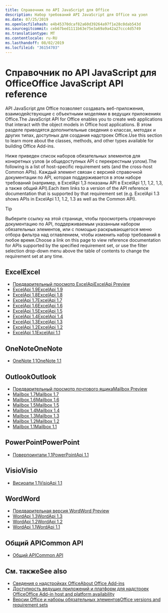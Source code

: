 ```yaml
---
title: Справочник по API JavaScript для Office
description: Набор требований API JavaScript для Office на узел
ms.date: 07/25/2019
ms.openlocfilehash: e4b45370dcaf82a60d39264a97f1e28c0dab543d
ms.sourcegitcommit: ceb67bed1111b63e75e3a69a9a42a27ccc4d5749
ms.translationtype: MT
ms.contentlocale: ru-RU
ms.lasthandoff: 08/02/2019
ms.locfileid: "36154703"
---
```

# <a name="office-javascript-api-reference"></a><span data-ttu-id="41c53-103">Справочник по API JavaScript для Office</span><span class="sxs-lookup"><span data-stu-id="41c53-103">Office JavaScript API reference</span></span>

<span data-ttu-id="41c53-104">API JavaScript для Office позволяет создавать веб-приложения, взаимодействующие с объектными моделями в ведущих приложениях Office.</span><span class="sxs-lookup"><span data-stu-id="41c53-104">The JavaScript API for Office enables you to create web applications that interact with the object models in Office host applications.</span></span> <span data-ttu-id="41c53-105">В этом разделе приводятся дополнительные сведения о классах, методах и других типах, доступных для создания надстроек Office.</span><span class="sxs-lookup"><span data-stu-id="41c53-105">Use this section to learn more about the classes, methods, and other types available for building Office Add-ins.</span></span>

<span data-ttu-id="41c53-106">Ниже приведен список наборов обязательных элементов для конкретных узлов (и общедоступных API с перекрестным узлом).</span><span class="sxs-lookup"><span data-stu-id="41c53-106">The following is a list of host-specific requirement sets (and the cross-host Common APIs).</span></span> <span data-ttu-id="41c53-107">Каждый элемент связан с версией справочной документации по API, которая поддерживается в этом наборе требований (например, в ExcelApi 1,3 показаны API в ExcelApi 1,1, 1,2, 1,3, а также общий API).</span><span class="sxs-lookup"><span data-stu-id="41c53-107">Each item links to a version of the API reference documentation that is supported by that requirement set (e.g. ExcelApi 1.3 shows APIs in ExcelApi 1.1, 1.2, 1.3 as well as the Common API).</span></span>

> [!TIP]
> <span data-ttu-id="41c53-108">Выберите ссылку на этой странице, чтобы просмотреть справочную документацию по API, поддерживаемым указанным набором обязательных элементов, или с помощью раскрывающегося меню отбора фильтра над оглавлением, чтобы изменить набор требований в любое время.</span><span class="sxs-lookup"><span data-stu-id="41c53-108">Choose a link on this page to view reference documentation for APIs supported by the specified requirement set, or use the filter selection drop-down menu above the table of contents to change the requirement set at any time.</span></span>

## <a name="excel"></a><span data-ttu-id="41c53-109">Excel</span><span class="sxs-lookup"><span data-stu-id="41c53-109">Excel</span></span>

- [<span data-ttu-id="41c53-110">Предварительный просмотр ExcelApi</span><span class="sxs-lookup"><span data-stu-id="41c53-110">ExcelApi Preview</span></span>](/javascript/api/excel?view=excel-js-preview)
- [<span data-ttu-id="41c53-111">ExcelApi 1.9</span><span class="sxs-lookup"><span data-stu-id="41c53-111">ExcelApi 1.9</span></span>](/javascript/api/excel?view=excel-js-1.9)
- [<span data-ttu-id="41c53-112">ExcelApi 1.8</span><span class="sxs-lookup"><span data-stu-id="41c53-112">ExcelApi 1.8</span></span>](/javascript/api/excel?view=excel-js-1.8)
- [<span data-ttu-id="41c53-113">ExcelApi 1.7</span><span class="sxs-lookup"><span data-stu-id="41c53-113">ExcelApi 1.7</span></span>](/javascript/api/excel?view=excel-js-1.7)
- [<span data-ttu-id="41c53-114">ExcelApi 1.6</span><span class="sxs-lookup"><span data-stu-id="41c53-114">ExcelApi 1.6</span></span>](/javascript/api/excel?view=excel-js-1.6)
- [<span data-ttu-id="41c53-115">ExcelApi 1.5</span><span class="sxs-lookup"><span data-stu-id="41c53-115">ExcelApi 1.5</span></span>](/javascript/api/excel?view=excel-js-1.5)
- [<span data-ttu-id="41c53-116">ExcelApi 1.4</span><span class="sxs-lookup"><span data-stu-id="41c53-116">ExcelApi 1.4</span></span>](/javascript/api/excel?view=excel-js-1.4)
- [<span data-ttu-id="41c53-117">ExcelApi 1.3</span><span class="sxs-lookup"><span data-stu-id="41c53-117">ExcelApi 1.3</span></span>](/javascript/api/excel?view=excel-js-1.3)
- [<span data-ttu-id="41c53-118">ExcelApi 1.2</span><span class="sxs-lookup"><span data-stu-id="41c53-118">ExcelApi 1.2</span></span>](/javascript/api/excel?view=excel-js-1.2)
- [<span data-ttu-id="41c53-119">ExcelApi 1.1</span><span class="sxs-lookup"><span data-stu-id="41c53-119">ExcelApi 1.1</span></span>](/javascript/api/excel?view=excel-js-1.1)

## <a name="onenote"></a><span data-ttu-id="41c53-120">OneNote</span><span class="sxs-lookup"><span data-stu-id="41c53-120">OneNote</span></span>

- [<span data-ttu-id="41c53-121">OneNote 1,1</span><span class="sxs-lookup"><span data-stu-id="41c53-121">OneNote 1.1</span></span>](/javascript/api/onenote?view=onenote-js-1.1)

## <a name="outlook"></a><span data-ttu-id="41c53-122">Outlook</span><span class="sxs-lookup"><span data-stu-id="41c53-122">Outlook</span></span>

- [<span data-ttu-id="41c53-123">Предварительный просмотр почтового ящика</span><span class="sxs-lookup"><span data-stu-id="41c53-123">Mailbox Preview</span></span>](/javascript/api/outlook?view=outlook-js-preview)
- [<span data-ttu-id="41c53-124">Mailbox 1.7</span><span class="sxs-lookup"><span data-stu-id="41c53-124">Mailbox 1.7</span></span>](/javascript/api/outlook?view=outlook-js-1.7)
- [<span data-ttu-id="41c53-125">Mailbox 1.6</span><span class="sxs-lookup"><span data-stu-id="41c53-125">Mailbox 1.6</span></span>](/javascript/api/outlook?view=outlook-js-1.6)
- [<span data-ttu-id="41c53-126">Mailbox 1.5</span><span class="sxs-lookup"><span data-stu-id="41c53-126">Mailbox 1.5</span></span>](/javascript/api/outlook?view=outlook-js-1.5)
- [<span data-ttu-id="41c53-127">Mailbox 1.4</span><span class="sxs-lookup"><span data-stu-id="41c53-127">Mailbox 1.4</span></span>](/javascript/api/outlook?view=outlook-js-1.4)
- [<span data-ttu-id="41c53-128">Mailbox 1.3</span><span class="sxs-lookup"><span data-stu-id="41c53-128">Mailbox 1.3</span></span>](/javascript/api/outlook?view=outlook-js-1.3)
- [<span data-ttu-id="41c53-129">Mailbox 1.2</span><span class="sxs-lookup"><span data-stu-id="41c53-129">Mailbox 1.2</span></span>](/javascript/api/outlook?view=outlook-js-1.2)
- [<span data-ttu-id="41c53-130">Mailbox 1.1</span><span class="sxs-lookup"><span data-stu-id="41c53-130">Mailbox 1.1</span></span>](/javascript/api/outlook?view=outlook-js-1.1)

## <a name="powerpoint"></a><span data-ttu-id="41c53-131">PowerPoint</span><span class="sxs-lookup"><span data-stu-id="41c53-131">PowerPoint</span></span>

- [<span data-ttu-id="41c53-132">Поверпоинтапи 1,1</span><span class="sxs-lookup"><span data-stu-id="41c53-132">PowerPointApi 1.1</span></span>](/javascript/api/powerpoint?view=powerpoint-js-1.1)

## <a name="visio"></a><span data-ttu-id="41c53-133">Visio</span><span class="sxs-lookup"><span data-stu-id="41c53-133">Visio</span></span>

- [<span data-ttu-id="41c53-134">Висиоапи 1,1</span><span class="sxs-lookup"><span data-stu-id="41c53-134">VisioApi 1.1</span></span>](/javascript/api/visio?view=visio-js-1.1)

## <a name="word"></a><span data-ttu-id="41c53-135">Word</span><span class="sxs-lookup"><span data-stu-id="41c53-135">Word</span></span>

- [<span data-ttu-id="41c53-136">Предварительная версия Word</span><span class="sxs-lookup"><span data-stu-id="41c53-136">Word Preview</span></span>](/javascript/api/word?view=word-js-preview)
- [<span data-ttu-id="41c53-137">WordApi 1.3</span><span class="sxs-lookup"><span data-stu-id="41c53-137">WordApi 1.3</span></span>](/javascript/api/word?view=word-js-1.3)
- [<span data-ttu-id="41c53-138">WordApi 1.2</span><span class="sxs-lookup"><span data-stu-id="41c53-138">WordApi 1.2</span></span>](/javascript/api/word?view=word-js-1.2)
- [<span data-ttu-id="41c53-139">WordApi 1.1</span><span class="sxs-lookup"><span data-stu-id="41c53-139">WordApi 1.1</span></span>](/javascript/api/word?view=word-js-1.1)

## <a name="common-api"></a><span data-ttu-id="41c53-140">Общий API</span><span class="sxs-lookup"><span data-stu-id="41c53-140">Common API</span></span>

- [<span data-ttu-id="41c53-141">Общий API</span><span class="sxs-lookup"><span data-stu-id="41c53-141">Common API</span></span>](/javascript/api/office?view=common-js)

## <a name="see-also"></a><span data-ttu-id="41c53-142">См. также</span><span class="sxs-lookup"><span data-stu-id="41c53-142">See also</span></span>

- [<span data-ttu-id="41c53-143">Сведения о надстройках Office</span><span class="sxs-lookup"><span data-stu-id="41c53-143">About Office Add-ins</span></span>](/office/dev/add-ins/overview)
- [<span data-ttu-id="41c53-144">Доступность ведущих приложений и платформ для надстроек Office</span><span class="sxs-lookup"><span data-stu-id="41c53-144">Office Add-in host and platform availability</span></span>](/office/dev/add-ins/overview/office-add-in-availability)
- [<span data-ttu-id="41c53-145">Версии Office и наборы обязательных элементов</span><span class="sxs-lookup"><span data-stu-id="41c53-145">Office versions and requirement sets</span></span>](/office/dev/add-ins/develop/office-versions-and-requirement-sets)
